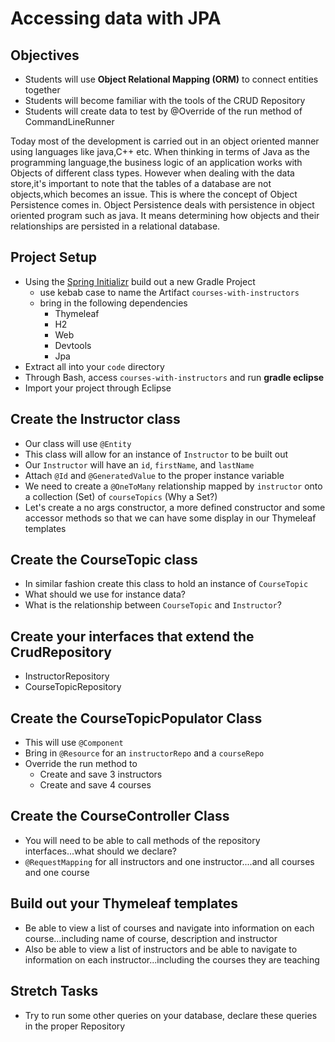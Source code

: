 # Accessing data with JPA

## Objectives
- Students will use **Object Relational Mapping (ORM)** to connect entities together 
- Students will become familiar with the tools of the CRUD Repository
- Students will create data to test by @Override of the run method of CommandLineRunner

Today most of the development is carried out in an object oriented manner using languages like java,C++ etc.
When thinking in terms of Java as the programming language,the business logic of an application works with Objects of different class types. 
However when dealing with the data store,it's important to note that the tables of a database are not objects,which becomes an issue. 
This is where the concept of Object Persistence comes in. Object Persistence deals with persistence in object oriented program such as java.
It means determining how objects and their relationships are persisted in a relational database.


## Project Setup
- Using the [Spring Initializr](https://start.spring.io/) build out a new Gradle Project
  - use kebab case to name the Artifact `courses-with-instructors`
  - bring in the following dependencies
      - Thymeleaf
      - H2
      - Web
      - Devtools
      - Jpa
- Extract all into your `code` directory
- Through Bash, access `courses-with-instructors` and run **gradle eclipse**
- Import your project through Eclipse

## Create the Instructor class
- Our class will use `@Entity` 
- This class will allow for an instance of `Instructor` to be built out
- Our `Instructor` will have an `id`, `firstName`, and `lastName`
- Attach `@Id` and `@GeneratedValue` to the proper instance variable
- We need to create a `@OneToMany` relationship mapped by `instructor` onto a collection (Set) of `courseTopics` (Why a Set?)
- Let's create a no args constructor, a more defined constructor and some accessor methods so that we can have some display in our Thymeleaf templates

## Create the CourseTopic class
- In similar fashion create this class to hold an instance of `CourseTopic`
- What should we use for instance data?
- What is the relationship between `CourseTopic` and `Instructor`?

## Create your interfaces that extend the CrudRepository
- InstructorRepository
- CourseTopicRepository

## Create the CourseTopicPopulator Class
- This will use `@Component`
- Bring in `@Resource` for an `instructorRepo` and a `courseRepo`
- Override the run method to 
  - Create and save 3 instructors
  - Create and save 4 courses

## Create the CourseController Class
- You will need to be able to call methods of the repository interfaces...what should we declare?
- `@RequestMapping` for all instructors and one instructor....and all courses and one course

## Build out your Thymeleaf templates
- Be able to view a list of courses and navigate into information on each course...including name of course, description and instructor
- Also be able to view a list of instructors and be able to navigate to information on each instructor...including the courses they are teaching

## Stretch Tasks
- Try to run some other queries on your database, declare these queries in the proper Repository

